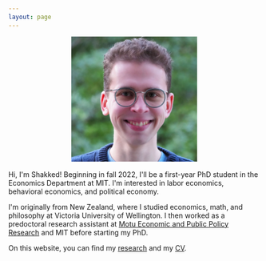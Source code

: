 ```yaml
---
layout: page
---
```


<div align="center"> 
  <img src="shakkednoy_cropped.jpg" width="50%" /> 
</div>

Hi, I'm Shakked! Beginning in fall 2022, I'll be a first-year PhD student in the Economics Department at MIT. I'm interested in labor economics, behavioral economics, and political economy.

I'm originally from New Zealand, where I studied economics, math, and philosophy at Victoria University of Wellington. I then worked as a predoctoral research assistant at [Motu Economic and Public Policy Research](https://www.motu.nz/) and MIT before starting my PhD.

On this website, you can find my [research](http://shakkednoy.com/research/) and my [CV](http://shakkednoy.com/cv.pdf).



